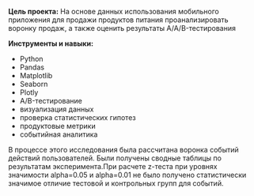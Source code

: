 **Цель проекта:** На основе данных использования мобильного приложения для продажи продуктов питания проанализировать воронку продаж, а также оценить результаты A/A/B-тестирования 

**Инструменты и навыки:** 

- Python
- Pandas
- Matplotlib
- Seaborn
- Plotly
- A/B-тестирование 
- визуализация данных
- проверка статистических гипотез
- продуктовые метрики
- событийная аналитика

В процессе этого исследования была рассчитана воронка событий действий пользователей. Были получены сводные таблицы по результатам эксперимента.При расчете z-теста при уровнях значимости alpha=0.05 и alpha=0.01 не было получено статистически значимое отличие тестовой и контрольных групп для событий.





